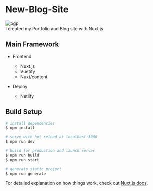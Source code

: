 # New-Blog-Site

![ogp](https://user-images.githubusercontent.com/29594820/99104191-06d17300-2624-11eb-818c-91d3d6aa49b3.png)  
I created my Portfolio and Blog site with Nuxt.js

## Main Framework
- Frontend 
    - Nuxt.js 
    - Vuetify
    - Nuxt/content

- Deploy
    - Netlify 

    
## Build Setup

```bash
# install dependencies
$ npm install

# serve with hot reload at localhost:3000
$ npm run dev

# build for production and launch server
$ npm run build
$ npm run start

# generate static project
$ npm run generate
```

For detailed explanation on how things work, check out [Nuxt.js docs](https://nuxtjs.org).
